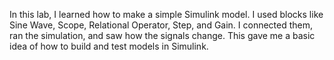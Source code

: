 In this lab, I learned how to make a simple Simulink model. I used blocks like Sine Wave, Scope, Relational Operator, Step, and Gain. I connected them, ran the simulation, and saw how the signals change. This gave me a basic idea of how to build and test models in Simulink.

